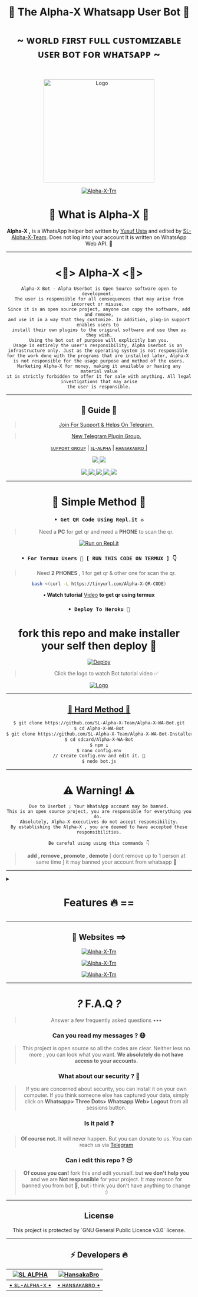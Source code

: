<div align="center">

<h1 align="center"><b>👾 The Alpha-X Whatsapp User Bot 🍁</b></h1>
<h1 align="center">~ ᴡᴏʀʟᴅ ꜰɪʀꜱᴛ ꜰᴜʟʟ ᴄᴜꜱᴛᴏᴍɪᴢᴀʙʟᴇ ᴜꜱᴇʀ ʙᴏᴛ ꜰᴏʀ ᴡʜᴀᴛꜱᴀᴘᴘ ~</h1>

<br>

<a href="https://github.com/SL-Alpha-X-Team"><img title="Logo" src="https://telegra.ph/file/c265e654e3ec87c78d984.jpg" width="300" height="280">

<a href="https://github.com/SL-Alpha-X-Team"><img title="Alpha-X-Tm" src="https://img.shields.io/badge/Alpha_X_team-black?colorA=inactive&colorB=purple&style=social&logo=github"></a>

<h1> 🔎 What is Alpha-X 🔎</h1>

**Alpha-X ,** is a WhatsApp helper bot written by [Yusuf Usta](https://github.com/Quiec) and edited by [SL-Alpha-X-Team](https://github.com/SL-Alpha-X-Team). Does not log into your account It is written on WhatsApp Web API. 🍂

---

<h1> <💎> Alpha-X <💎> </h1>

```
Alpha-X Bot - Alpha Userbot is Open Source software open to development. 
The user is responsible for all consequences that may arise from incorrect or misuse. 
Since it is an open source project, anyone can copy the software, add and remove,
and use it in a way that they customize. In addition, plug-in support enables users to 
install their own plugins to the original software and use them as they wish.
Using the bot out of purpose will explicitly ban you.
Usage is entirely the user's responsibility, Alpha Userbot is an 
infrastructure only. Just as the operating system is not responsible 
for the work done with the programs that are installed later, Alpha-X 
is not responsible for the usage purpose and method of the users.
Marketing Alpha-X for money, making it available or having any material value
ıt is strictly forbidden to offer it for sale with anything. All legal investigations that may arise
the user is responsible.
```

---

<h2> 📢 Guide 📢 </h2>

> [Join For Support & Helps On Telegram.](https://t.me/AlphaX_SUPPORT)

> [New Telegram Plugin Group. ](https://t.me/AlphaX_plugin)

<a href="https://bit.ly/BOT_SUPPORT">ꜱᴜᴘᴘᴏʀᴛ ɢʀᴏᴜᴘ</a> |
<a href="https://Wa.me/947772978164">ꜱʟ-ᴀʟᴘʜᴀ</a> |
<a href="https://Wa.me/94763983965">ʜᴀɴꜱᴀᴋᴀʙʀᴏ |

<p align="center"> 
    
  </a>
  <a href="https://github.com/SL-Alpha-X-Team/Alpha-X-WA-Bot/fork">
    <img src="https://img.shields.io/github/forks/SL-Alpha-X-Team/Alpha-X-WA-Bot?label=Fork&style=social">
    
  </a>
  <a href="https://github.com/SL-Alpha-X-Team/Alpha-X-WA-Bot/stargazers">
    <img src="https://img.shields.io/github/stars/SL-Alpha-X-Team/Alpha-X-WA-Bot?style=social">
  </a>
</p>

<p align="center">
  <a href="https://github.com/SL-Alpha-X-Team/Alpha-X-WA-Bot">
    <img src="https://img.shields.io/github/repo-size/SL-Alpha-X-Team/Alpha-X-WA-Bot?color=purple&label=Repo%20Size&style=plastic">

  </a>
  <a href="https://github.com/SL-Alpha-X-Team/Alpha-X-WA-Bot/blob/master/LICENSE">
    <img src="https://img.shields.io/github/license/SL-Alpha-X-Team/Alpha-X-WA-Bot?color=purple&label=Lisance&style=plastic">

  </a>
  <a href="https://github.com/SL-Alpha-X-Team/Alpha-X-WA-Bot">
    <img src="https://img.shields.io/github/languages/top/SL-Alpha-X-Team/Alpha-X-WA-Bot?color=purple&label=Javascript&style=plastic">

  </a>
  <a href="https://github.com/SL-Alpha-X-Team/Alpha-X-WA-Bot">
    <img src="https://img.shields.io/static/v1?label=Author&message=AlphaXteam&color=purple&style=plastic">

  </a>
  <a href="https://t.me/SL_AlphaX_Team">
    <img src="https://img.shields.io/badge/Telegram-AlphaX%20Main-purple&style=plastic">

  </a>
</p>

---

<h1> 🛃 Simple Method 🛃</h1>

### `• Get QR Code Using Repl.it ♻️`
> Need a **PC** for get qr and need a **PHONE** to scan the qr.

[![Run on Repl.it](https://repl.it/badge/github/SL-Alpha-X-Team/Alpha-X-WA-Bot)](https://replit.com/@AlphaXteam/Alpha-X-Bot-QR)

### `• For Termux Users 📲 [ RUN THIS CODE ON TERMUX ] 👇`
> Need **2 PHONES** , 1 for get qr & other one for scan the qr.

```bash
bash <(curl -L https://tinyurl.com/Alpha-X-QR-CODE)
```
**• Watch tutorial** [Video](https://youtu.be/6PpRFnr2dSg) **to get qr using termux**

### `• Deploy To Heroku 🚀`

# fork this repo and make installer your self then deploy 🔩️
[![Deploy](https://www.herokucdn.com/deploy/button.svg)](https://heroku.com/deploy?template=https://github.com/lahirusanjeewa240/Alpha-X-WA-Bot-Installer)

> Click the logo to watch Bot tutorial video ✅

<a href="https://youtube.com/watch?v=en4FLOsGRJY"><img title="Logo" src="https://telegra.ph/file/b2494d5bc4d55ebab9980.jpg">

---

<h2> 🔱 Hard Method 🔱 </h2>

```sh
$ git clone https://github.com/SL-Alpha-X-Team/Alpha-X-WA-Bot.git
$ cd Alpha-X-WA-Bot
$ git clone https://github.com/SL-Alpha-X-Team/Alpha-X-WA-Bot-Installer.git
$ cd sdcard/Alpha-X-WA-Bot
$ npm i
$ nano config.env
// Create Config.env and edit it. 🚫
$ node bot.js
```
---

<h1> ⚠️ Warning! ⚠️️</h1>

```
Due to Userbot ; Your WhatsApp account may be banned.
This is an open source project, you are responsible for everything you do. 
Absolutely, Alpha-X executives do not accept responsibility.
By establishing the Alpha-X , you are deemed to have accepted these responsibilities.
```

`Be careful using using this commands 👇`
> **add , remove , promote , demote**
[ dont remove up to 1 person at same time ]
it may banned your account from whatsapp 🚫

</div>

---

<details>
<summary><b><h1 align="center">Features 🔥 ==</h1></b></summary>
<p align="left">

`📜 command:` install <br>
`📍 description:` Install external plugins. <br>
`⚠️️ Warn:` Get plugins only from [here](https://t.me/AlphaXplugin).

`📜 command:` plugin<br>
`📍 description:` Shows the plugins you have installed. 

`📜 command:` remove<br>
`📍 description:` Removes the plugin. 

`📜 command:` admin<br>
`📍 description:` Admin menu. 

`📜 command:` ban <br>
`📍 description:` Ban someone in the group. Reply to message or tag a person to use command. 

`📜 command:` gname <br>
`📍 description:` Change group name. 

`📜 command:` gdesc<br>
`📍 description:` Change group discription. 

`📜 command:` dis <br>
`📍 description:`  Disappearing message on/off. <br>
`💡 Example:` .dis on/off

`📜 command:` reset<br>
`📍 description:` Reset group invitation link. 

`📜 command:` gpp<br>
`📍 description:` Set group profile picture 

`📜 command:` add<br>
`📍 description:` Adds someone to the group. 

`📜 command:` promote <br>
`📍 description:` Makes any person an admin. 

`📜 command:` demote <br>
`📍 description:` Takes the authority of any admin. 

`📜 command:` mute <br>
`📍 description:` Mute the group chat. Only the admins can send a message.
⌨️ Example: .mute & .mute 5m etc 

`📜 command:` unmute <br>
`📍 description:` Unmute the group chat. Anyone can send a message. 

`📜 command:` invite <br>
`📍 description:` Provides the group's invitation link. 

`📜 command:` afk <br>
`📍 description:` It makes you AFK - Away From Keyboard. 

`📜 command:` art pack<br>
`📍 description:` Beautifull artpack with more than 100 messages. 

`📜 command:` aspm <br>
`📍 description:` This command for any emergency situation about any kind of WhatsApp SPAM in Group 

`📜 command:` alag <br>
`📍 description:` This command for any emergency situation about any kind of WhatsApp SPAM in Chat 

`📜 command:` linkblock <br>
`📍 description:` Activates the block link tool. <br>
`💡 Example:` .linkblock on / off

`📜 command:` CrAsH<br>
`📍 description:` send BUG VIRUS to group. 

`📜 command:` CrAsH high<br>
`📍 description:` send BUG VIRUS to group untill you stop. 

`📜 command:` -carbon

`📜 command:` clear<br>
`📍 description:` Clears all the messages from the chat. 

`📜 command:` qr <br>
`📍 description:` To create an qr code from the word you give. 

`📜 command:` bcode <br>
`📍 description:` To create an barcode from the word you give. 

`📜 command:` compliment<br>
`📍 description:` It sends complimentry sentenses. 

`📜 command:` toaudio<br>
`📍 description:` Converts video to sound. 

`📜 command:` toimage<br>
`📍 description:` Converts the sticker to a photo. 

`📜 command:` tovideo<br>
`📍 description:` Converts animated stickers to video. 

`📜 command:` deepai<br>
`📍 description:` Runs the most powerful artificial intelligence tools using artificial neural networks. 

`📜 command:` details<br>
`📍 description:` Displays metadata data of group or person. 

`📜 command:` dict <br>
`📍 description:` Use it as a dictionary.
Eg: .dict enUS;lead
 For supporting languages send •.lngcode• 

`📜 command:` dst<br>
`📍 description:` Download status you repled. 

`📜 command:` emedia<br>
`📍 description:` It is a plugin with more than 25 media tools. 

`📜 command:` emoji <br>
`📍 description:` You can get Emoji as image. 

`📜 command:` print <br>
`📍 description:` Prints the inside of the file on the server. 

`📜 command:` bashmedia <br>
`📍 description:` Sends audio, video and photos inside the server. <br>
`💡 Example:` video.mp4 && media/gif/pic.mp4

`📜 command:` addserver<br>
`📍 description:` Uploads image, audio or video to the server. 

`📜 command:` term <br>
`📍 description:` Allows to run the command on the server's shell. 

`📜 command:` mediainfo<br>
`📍 description:` Shows the technical information of the replied video. 

`📜 command:` pmsend <br>
`📍 description:` Sends a private message to the replied person. 

`📜 command:` pmttssend <br>
`📍 description:` Sends a private voice message to the respondent. 

`📜 command:` ffmpeg <br>
`📍 description:` Applies the desired ffmpeg filter to the video.
⌨️ Example: .ffmpeg fade=in:0:30 

`📜 command:` filter <br>
`📍 description:` It adds a filter. If someone writes your filter, it send the answer. If you just write .filter, it show's your filter list. 

`📜 command:` stop <br>
`📍 description:` Stops the filter you added previously. 

`📜 command:` bgmlist<br>
`📍 description:` Bgm List. 

`📜 command:` github <br>
`📍 description:` It Send Github User Data. <br>
`💡 Example:` .github WhatsApp

`📜 command:` welcome<br>
`📍 description:` It sets the welcome message. If you leave it blank it shows the welcome message. 

`📜 command:` goodbye<br>
`📍 description:` Sets the goodbye message. If you leave blank, it show's the goodbye message. 

`📜 command:` help<br>
`📍 description:` Gives information about using the bot from the Help menu. 

`📜 command:` varset <br>
`📍 description:` Changes the text of modules like alive, afk etc.. 

`📜 command:` restart<br>
`📍 description:` Restart bot.

`📜 command:` poweroff<br>
`📍 description:` Shutdown bot.

`📜 command:` dyno<br>
`📍 description:` Check heroku dyno usage 

`📜 command:` setvar <br>
`📍 description:` Set heroku config var 

`📜 command:` delvar <br>
`📍 description:` Delete heroku config var 

`📜 command:` getvar <br>
`📍 description:` Get heroku config var 

`📜 command:` hpmod <br>
`📍 description:` To get mod apps info. 

`📜 command:` insult<br>
`📍 description:` It gives random insults. 

`📜 command:` locate<br>
`📍 description:` It send your location. <br>
`⚠️️ Warn:` Please open your location before using command!

`📜 command:` logmsg<br>
`📍 description:` Saves the message you reply to your private number. <br>
`⚠️️ Warn:` Does not support animated stickers!

`📜 command:` logomaker<br>
`📍 description:` Shows logomaker tools with unlimited access. 

`📜 command:` meme <br>
`📍 description:` Photo memes you replied to. 

`📜 command:` movie <br>
`📍 description:` Shows movie info. 

`📜 command:` neko<br>
`📍 description:` Replied messages will be added to nekobin.com. 

`📜 command:` song <br>
`📍 description:` Uploads the song you wrote. 

`📜 command:` video <br>
`📍 description:` Downloads video from YouTube. 

`📜 command:` fb <br>
`📍 description:` Download video from facebook. 

`📜 command:` tiktok <br>
`📍 description:` Download tiktok video. 

`📜 command:` notes<br>
`📍 description:` Shows all your existing notes. 

`📜 command:` save <br>
`📍 description:` Reply a message and type .save or just use .save <Your note> without replying 

`📜 command:` deleteNotes<br>
`📍 description:` Deletes *all* your saved notes. 

`📜 command:` ocr <br>
`📍 description:` Reads the text on the photo you have replied. 

`📜 command:` pinimg <br>
`📍 description:` Downloas images from Pinterest. 

`📜 command:` playst <br>
`📍 description:` Get app details from play store. 

`📜 command:` profile<br>
`📍 description:` Profile menu. 

`📜 command:` getpp<br>
`📍 description:` Get pofile picture. 

`📜 command:` setbio <br>
`📍 description:` Set your about. 

`📜 command:` getbio<br>
`📍 description:` Get user about. 

`📜 command:` archive<br>
`📍 description:` Archive chat. 

`📜 command:` unarchive<br>
`📍 description:` Unarchive chat. 

`📜 command:` pin<br>
`📍 description:` Archive chat. 

`📜 command:` unpin<br>
`📍 description:` Unarchive chat. 

`📜 command:` pp<br>
`📍 description:` Makes the profile photo what photo you reply. 

`📜 command:` kickme<br>
`📍 description:` It kicks you from the group you are using it in. 

`📜 command:` block <br>
`📍 description:` Block user. 

`📜 command:` unblock <br>
`📍 description:` Unblock user. 

`📜 command:` jid <br>
`📍 description:` Giving user's JID. 

`📜 command:` rdmore <br>
`📍 description:` Add readmore to your message >> Use # to get readmore. 

`📜 command:` removebg <br>
`📍 description:` Removes the background of the photos. 

`📜 command:` report <br>
`📍 description:` Sends reports to group admins. 

`📜 command:` roll<br>
`📍 description:` Roll dice randomly. 

`📜 command:` scam <br>
`📍 description:` Creates 5 minutes of fake actions. 

`📜 command:` scan <br>
`📍 description:` Checks whether the entered number is registered on WhatApp. 

`📜 command:` trt<br>
`📍 description:` It translates with Google Translate. You must reply any message. <br>
`💡 Example:` .trt en si (From English to Sinhala)

`📜 command:` antilink <br>
`📍 description:` Activates the Antilink tool. <br>
`💡 Example:` .antilink on / off

`📜 command:` autobio <br>
`📍 description:` Add live clock to your bio! <br>
`💡 Example:` .autobio on / off

`📜 command:` detectlang<br>
`📍 description:` Guess the language of the replied message. 

`📜 command:` currency

`📜 command:` tts <br>
`📍 description:` It converts text to sound. 

`📜 command:` music <br>
`📍 description:` Uploads the song you wrote. 

`📜 command:` smp3 <br>
`📍 description:` Get song as a mp3 documet file 

`📜 command:` mp4 <br>
`📍 description:` Downloads video from YouTube. 

`📜 command:` yt <br>
`📍 description:` It searchs on YouTube. 

`📜 command:` wiki <br>
`📍 description:` Searches query on Wikipedia. 

`📜 command:` img <br>
`📍 description:` Searches for related pics on Google. 

`📜 command:` lyric <br>
`📍 description:` Finds the lyrics of the song. 

`📜 command:` covid <br>
`📍 description:` Shows the daily and overall covid table of more than 15 countries. 

`📜 command:` ss <br>
`📍 description:` Takes a screenshot from the page in the given link. 

`📜 command:` simi <br>
`📍 description:` Are you bored? ... Fool around with SimSimi. ... World first popular Chatbot for daily conversation. 

`📜 command:` spdf <br>
`📍 description:` Site to pdf file. 

`📜 command:` insta <br>
`📍 description:` Downloads videos or photos from Instagram. 

`📜 command:` animesay <br>
`📍 description:` It writes the text inside the banner the anime girl is holding 

`📜 command:` changesay <br>
`📍 description:` Turns the text into the change my mind poster. 

`📜 command:` trumpsay <br>
`📍 description:` Converts the text to Trump's tweet. 

`📜 command:` audio spam<br>
`📍 description:` Sends the replied audio as spam. 

`📜 command:` foto spam<br>
`📍 description:` Sends the replied photo as spam. 

`📜 command:` sticker spam<br>
`📍 description:` Convert the replied photo or video to sticker and send it as spam. 

`📜 command:` vid spam

`📜 command:` killspam<br>
`📍 description:` Stops spam command. 

`📜 command:` spam <br>
`📍 description:` It spam until you stop it.
⌨️ Example: .spam test 

`📜 command:` spotify <br>
`📍 description:` Get music details from spotify. 

`📜 command:` st<br>
`📍 description:` It converts your replied photo or video to sticker. 

`📜 command:` sweather<br>
`📍 description:` Gives you the weekly interpretations of space weather observations provided by the Space Weather Research Center (SWRC) for a p. 

`📜 command:` alive <br>
`📍 description:` Does bot work? 

`📜 command:` sysd<br>
`📍 description:` Shows the system properties. 

`📜 command:` tagadmin

`📜 command:` tg <br>
`📍 description:` Tags everyone in the group. 

`📜 command:` pmall<br>
`📍 description:` Sends the replied message to all members in the group. 

`📜 command:` tblend <br>
`📍 description:` Applies the selected TBlend effect to videos. 

`📜 command:` link<br>
`📍 description:` The image you reply to uploads to telegra.ph and provides its link. 

`📜 command:` unvoice<br>
`📍 description:` Converts audio to sound recording. 

`📜 command:` up<br>
`📍 description:` Checks the update your bot. 

`📜 command:` up now<br>
`📍 description:` It makes updates. 

`📜 command:` voicy<br>
`📍 description:` It converts audio to text. 

`📜 command:` wp<br>
`📍 description:` It sends high resolution wallpapers. 

`📜 command:` wame <br>
`📍 description:` Get a link to the user chat. 

`📜 command:` weather <br>
`📍 description:` Shows the weather. 

`📜 command:` speedtest <br>
`📍 description:` Measures Download and Upload speed. <br>
`💡 Example:` speedtest user // speedtest server

`📜 command:` ping<br>
`📍 description:` Measures your ping. 

`📜 command:` short <br>
`📍 description:` Shorten the long link. 

`📜 command:` calc <br>
`📍 description:` Performs simple math operations. 

`📜 command:` xapi<br>
`📍 description:` Xteam API key info. 

`📜 command:` glowtext<br>
`📍 description:` send random glowtext by given word > with 140+ beautifull font styles.

`📜 command:` quote<br>
`📍 description:` Send random quotes. 


>🤩 New features comming soon...

#### E-Media Plugin Commands 🛠️
| Command 💻 | Description ℹ️ |
| ---------- | -------------------- |
| mp4enhance | It improves the quality of the video.
| x2mp4 | It reduces the quality of the video by 2 times.
| x4mp4 | It reduces the quality of the video by 4 times.
| mp4reverse | Plays the video in reverse.
| mp4blur | Blurs the video background.
| mp4vintage | Applies a vintage effect to the video.
| mp4bw | Applies a monochrome effect to the video.
| mp4edge | It calculates the depth of the viden and applies the neon edge effect accordingly.
| mp4image | Converts photo to 5 seconds video.
| gif | It makes the video gif.
| agif | Makes the video an audio gif.
| spectrum | It converts the spectrum of sound into video.
| avec | Converts the frequency range of the sound to 3D video.
| waves | It converts the wavelengths of sound into video.
| frequency | Converts the frequency of the sound to video.
| volumeaudio | Converts the decibel value of sound to video.
| cqtaudio | Converts the cqt value of audio to video.
| mp3eq | Adjusts the sound to a crystal clear level.
| mp3bass | It add more bass to sound.
| mp3low | It makes the sound deep and slow.
| mp3pitch | It refines and accelerates the sound.
| mp3crusher | It distorts the sound, makes it ridiculous.
| mp3reverse | Plays the sound in reverse.
| x2mp3 | It speeds up the sound 2 times.
| mp3volume | It increases the sound level 6 times.
| bwimage | Makes the photo black and white.
| vintageimage | Applies a vintage effect to the photo.
| edgeimage | It calculates the depth of the photo and appropriately applies an edge effect.
| enhanceimage | It improves the quality of the photo.
| grenimage | Applies a grain effect to the photo.
| blurimage | Blurs the background of the photo.

#### Scam Commands 🛠️
| Command 💻 | Description ℹ️ |
| ---------- | -------------------- |
| scam typing | It shows you typing for 5 minutes. |
| scam recording | It shows you as recording for 5 minutes. |
| scam online | It shows you online for 5 minutes. |
| scam stop | Stops fake actions. |

#### Deep AI Commands 🛠️
| Command 💻 | Description ℹ️ |
| ---------- | -------------------- |
| colorai | Colorizes the photo. |
| superai | It improves the image quality. |
| dreamai | Applies a deepdream effect to the photo. |
| waifuai | It mixes the color palettes of photo. |
| neuraltalkai | Explain the incident in the photo. |
| toonai | Applies a cartoon effect to the face of image. |
| ttiai | Generates nonexistent photos from your sentence. |
| moodai | It determines your mood from the sentence you write. |
| textai | Creates a virtual story from your sentence. |
| nudityai | Shows the NSFW value of the photo between 1 and 0. |
| ganstyle | Combines pictures with the image link in Config Vars with the help of artificial intelligence.

</p>

</details>

<div align="center">

---

<h2> 🎨 Websites ==> </h2>

<a href="https://alpha-x.ml"><img title="Alpha-X-Tm" src="https://img.shields.io/badge/Alpha_X_Team-black?colorA=9cf&colorB=purple&style=social&logo=smrt"></a>

<a href="https://alpha-x.ml/wa-bot"><img title="Alpha-X-Tm" src="https://img.shields.io/badge/Alpha_X_Bot-black?colorA=9cf&colorB=purple&style=social&logo=starship"></a>

<a href="https://alpha-x.ml/bot-help"><img title="Alpha-X-Tm" src="https://img.shields.io/badge/Alpha_X_Bot_Help-black?colorA=9cf&colorB=purple&style=social&logo=google"></a>

---

# _?_ F.A.Q _?_
>Answer a few frequently asked questions •••

### Can you read my messages ? 😷
>This project is open source so all the codes are clear. Neither less no more ; you can look what you want. **We absolutely do not have access to your accounts.**

### What about our security ? 🔱
>If you are concerned about security, you can install it on your own computer. If you think someone else has captured your data, simply click on **Whatsapp> Three Dots> Whatsapp Web> Logout** from all sessions button.

### Is it paid ❓
>**Of course not.** It will never happen. But you can donate to us. You can reach us via [Telegram](https://t.me/AlphaX_SUPPORT)

### Can i edit this repo ? 😒
>**Of couse you can!** fork this and edit yourself.
but **we don't help you** and we are **Not responsible** for your project.
It may reason for banned you from bot 🚫,
but i think you don't have anything to change :)

---

<h2> License </h2>
This project is protected by `GNU General Public Licence v3.0` license.

---

<h2> ⚡ Developers 🔥 </h2>
  <div align="center">
    
  [![SL ALPHA](https://github.com/SL-Alpha-X.png?size=110)](https://github.com/SL-Alpha-X) |  [![HansakaBro](https://github.com/HansakaBro.png?size=110)](https://github.com/HansakaBro) 
------|------
[• sʟ-ᴀʟᴘʜᴀ-x •](https://github.com/SL-Alpha-X)  | [• ʜᴀɴsᴀᴋᴀʙʀᴏ •](https://github.com/HansakaBro) 
  </div>

</div>
